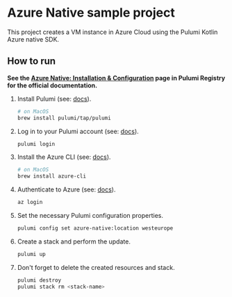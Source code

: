 # Azure Native sample project

This project creates a VM instance in Azure Cloud using the Pulumi Kotlin Azure native SDK.

## How to run

**See the 
[Azure Native: Installation & Configuration](https://www.pulumi.com/registry/packages/azure-native/installation-configuration/)
page in Pulumi Registry for the official documentation.**

1. Install Pulumi (see: [docs](https://www.pulumi.com/docs/install/)).
   ```bash
   # on MacOS
   brew install pulumi/tap/pulumi
   ```
2. Log in to your Pulumi account (see: [docs](https://www.pulumi.com/docs/cli/commands/pulumi_login/)).
   ```bash
   pulumi login
   ```
3. Install the Azure CLI (see: [docs](https://learn.microsoft.com/en-us/cli/azure/install-azure-cli)).
   ```bash
   # on MacOS
   brew install azure-cli
   ```
4. Authenticate to Azure (see:
   [docs](https://www.pulumi.com/registry/packages/azure-native/installation-configuration/#authentication-methods)).
   ```bash
   az login
   ```
5. Set the necessary Pulumi configuration properties.
   ```bash
   pulumi config set azure-native:location westeurope 
   ```
6. Create a stack and perform the update.
   ```bash
   pulumi up
   ```
7. Don't forget to delete the created resources and stack.
   ```bash
   pulumi destroy
   pulumi stack rm <stack-name>
   ```
